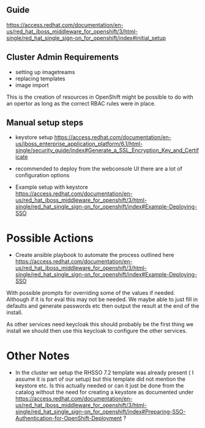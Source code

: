 ## Guide
https://access.redhat.com/documentation/en-us/red_hat_jboss_middleware_for_openshift/3/html-single/red_hat_single_sign-on_for_openshift/index#initial_setup

## Cluster Admin Requirements

- setting up imagetreams
- replacing templates
- image import 

This is the creation of resources in OpenShift might be possible to do with an opertor as long as the correct RBAC rules were in place.


## Manual setup steps
- keystore setup https://access.redhat.com/documentation/en-us/jboss_enterprise_application_platform/6.1/html-single/security_guide/index#Generate_a_SSL_Encryption_Key_and_Certificate

- recommended to deploy from the webconsole UI there are a lot of configuration options

- Example setup with keystore
https://access.redhat.com/documentation/en-us/red_hat_jboss_middleware_for_openshift/3/html-single/red_hat_single_sign-on_for_openshift/index#Example-Deploying-SSO

# Possible Actions

- Create ansible playbook to automate the process outlined here
https://access.redhat.com/documentation/en-us/red_hat_jboss_middleware_for_openshift/3/html-single/red_hat_single_sign-on_for_openshift/index#Example-Deploying-SSO

With possible prompts for overriding some of the values if needed. Although if it is for eval this may not be needed. We maybe able to just fill in defaults and generate passwords etc then output the result at the end of the install.

As other services need keycloak this should probably be the first thing we install we should then use this keycloak to configure the other services.

# Other Notes

- In the cluster we setup the RHSSO 7.2 template was already present ( I assume it is part of our setup) but this template did not mention the keystore etc. Is this actually needed or can it just be done from the catalog without the need for creating a keystore as documented under
https://access.redhat.com/documentation/en-us/red_hat_jboss_middleware_for_openshift/3/html-single/red_hat_single_sign-on_for_openshift/index#Preparing-SSO-Authentication-for-OpenShift-Deployment ?